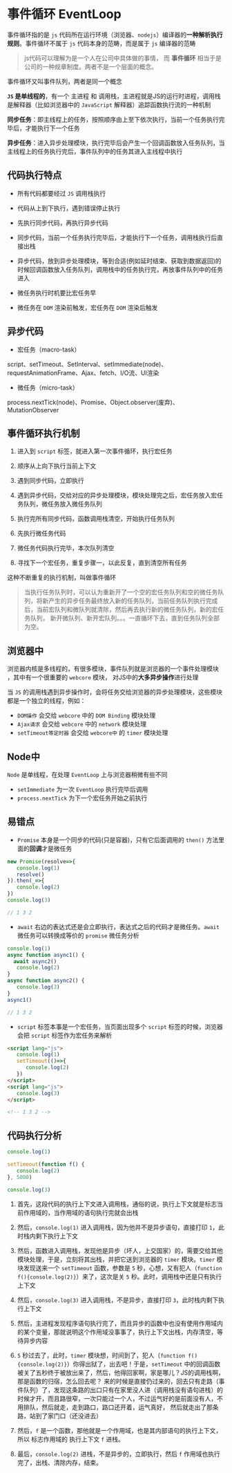 # 事件循环 EventLoop

事件循环指的是 `js` 代码所在运行环境（浏览器、`nodejs`）编译器的**一种解析执行规则**。事件循环不属于 `js` 代码本身的范畴，而是属于 `js` 编译器的范畴

> js代码可以理解为是一个人在公司中具体做的事情， 而 **事件循环** 相当于是公司的一种规章制度。两者不是一个层面的概念。

事件循环又叫事件队列，两者是同一个概念

**`JS` 是单线程的**，有一个 主进程 和 调用栈，主进程就是JS的运行时进程，调用栈是解释器（比如浏览器中的 `JavaScript` 解释器）追踪函数执行流的一种机制

**同步任务**：即主线程上的任务，按照顺序由上至下依次执行，当前一个任务执行完毕后，才能执行下一个任务

**异步任务**：进入异步处理模块，执行完毕后会产生一个回调函数放入任务队列，当主线程上的任务执行完后，事件队列中的任务其进入主线程中执行

## 代码执行特点

* 所有代码都要经过 `JS` 调用栈执行

* 代码从上到下执行，遇到错误停止执行

* 先执行同步代码，再执行异步代码

* 同步代码，当前一个任务执行完毕后，才能执行下一个任务，调用栈执行后直接出栈

* 异步代码，放到异步处理模块，等到合适(例如延时结束、获取到数据返回)的时候回调函数放入任务队列，调用栈中的任务执行完，再放事件队列中的任务进入

* 微任务执行时机要比宏任务早

* 微任务在 `DOM` 渲染前触发，宏任务在 `DOM` 渲染后触发

## 异步代码

* 宏任务（macro-task）

script、setTimeout、SetInterval、setImmediate(node)、requestAnimationFrame、Ajax、fetch、I/O流、UI渲染

* 微任务（micro-task）

process.nextTick(node)、Promise、Object.observer(废弃)、MutationObserver

## 事件循环执行机制

1. 进入到 `script` 标签，就进入第一次事件循环，执行宏任务

2. 顺序从上向下执行当前上下文

3. 遇到同步代码，立即执行

4. 遇到异步代码，交给对应的异步处理模块，模块处理完之后，宏任务放入宏任务队列，微任务放入微任务队列

5. 执行完所有同步代码，函数调用栈清空，开始执行任务队列

6. 先执行微任务代码

7. 微任务代码执行完毕，本次队列清空

8. 寻找下一个宏任务，重复步骤一，以此反复，直到清空所有任务

这种不断重复的执行机制，叫做事件循环

> 当执行任务队列时，可以认为重新开了一个空的宏任务队列和空的微任务队列，将新产生的异步任务最终放入新的任务队列，当前任务队列执行完成后，当前宏队列和微队列就清除，然后再去执行新的微任务队列，新的宏任务队列，
> 新开微队列、新开宏队列。。。一直循环下去，直到任务队列全部为空。

## 浏览器中

浏览器内核是多线程的，有很多模块，事件队列就是浏览器的一个事件处理模块 ，其中有一个很重要的 `webcore` 模块， 对JS中的**大多异步操作**进行处理

当 `JS` 的调用栈遇到异步操作时，会将任务交给浏览器的异步处理模块，这些模块都是一个独立的线程，例如：

* `DOM操作` 会交给 `webcore` 中的 `DOM Binding` 模块处理
* `Ajax请求` 会交给 `webcore` 中的 `network` 模块处理
* `setTimeout等定时器` 会交给 `webcore中` 的 `timer` 模块处理

## Node中

`Node` 是单线程，在处理 `EventLoop` 上与浏览器稍微有些不同

* `setImmediate` 为一次 `EventLoop` 执行完毕后调用
* `process.nextTick` 为下一个宏任务开始之前执行

## 易错点

* `Promise` 本身是一个同步的代码(只是容器)，只有它后面调用的 `then()` 方法里面的**回调**才是微任务
```js
new Promise(resolve=>{
   console.log(1)
   resolve()
}).then(_=>{
   console.log(2)
})
console.log(3)

// 1 3 2
```

* `await` 右边的表达式还是会立即执行，表达式之后的代码才是微任务。`await` 微任务可以转换成等价的 `promise` 微任务分析
```js
console.log(1)
async function async1() {
  await async2()
   console.log(2)
}
async function async2() {
   console.log(3)
}
async1()

// 1 3 2
```

* `script` 标签本事是一个宏任务，当页面出现多个 `script` 标签的时候，浏览器会把 `script` 标签作为宏任务来解析

```html
<script lang="js">
   console.log(1)
   setTimeout(()=>{
      console.log(2)
   })
</script>
<script lang="js">
   console.log(3)
</script>

<!-- 1 3 2 -->
```

## 代码执行分析

```ts
console.log(1)

setTimeout(function f() {
   console.log(2)
}, 5000)

console.log(3)
```

1. 首先，这段代码的执行上下文进入调用栈，通俗的说，执行上下文就是标志当前作用域的，当作用域的语句执行完就会出栈

2. 然后，`console.log(1)` 进入调用栈，因为他并不是异步语句，直接打印 `1`，此时栈内剩下执行上下文

3. 然后，函数进入调用栈，发现他是异步（坏人，上交国家）的，需要交给其他模块处理，于是，立刻将其出栈，并把它送到浏览器的 `timer` 模块。`timer` 模块发现送来一个 `setTimeout`
   函数，参数是 `5` 秒，心想，又有犯人（`function f(){console.log(2)}`）来了，这次是关 `5` 秒。此时，调用栈中还是只有执行上下文

4. 然后，`console.log(3)` 进入调用栈，不是异步，直接打印 `3`，此时栈内剩下执行上下文

5. 然后，主进程发现程序语句执行完了，而且异步的函数中也没有使用作用域内的某个变量，那就说明这个作用域没事事了，执行上下文出栈，内存清空，等待异步内容

6. `5` 秒过去了，此时，`timer`
   模块想，时间到了，犯人（`function f(){console.log(2)}`）你得出狱了，出去吧！于是，`setTimeout` 中的回调函数被关了五秒终于被放出来了，然后，他得回家啊，家是哪儿？JS的调用栈啊，那是函数的归宿，怎么回去呢？
   来的时候是直接仍过来的，回去只有走路（事件队列）了，发现这条路的出口只有在家里没人进（调用栈没有语句进栈）的时候才开，而且路很窄，一次只能过一个人，不过运气好的是前面没有人，不用排队，然后就走，走到路口，路口还开着，运气真好，
   然后就走出了那条路，站到了家门口（还没进去）

7. 然后，`f` 是一个函数，那他就是一个作用域，也是其内部语句的执行上下文，所以 标志作用域的 执行上下文 `f` 进栈。

8. 最后，`console.log(2)` 进栈，不是异步的，立即执行，然后 `f` 作用域也执行完了，出栈、清除内存，结束。
